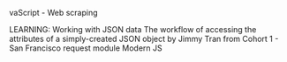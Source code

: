 vaScript - Web scraping

LEARNING:
Working with JSON data
The workflow of accessing the attributes of a simply-created JSON object by Jimmy Tran from Cohort 1 - San Francisco
request module
Modern JS
